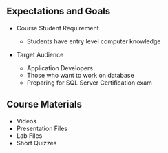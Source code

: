 ## Expectations and Goals


- Course Student Requirement

    * Students have entry level computer knowledge

- Target Audience
    * Application Developers
    * Those who want to work on database
    * Preparing for SQL Server Certification exam


## Course Materials

- Videos
- Presentation Files
- Lab Files
- Short Quizzes
